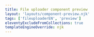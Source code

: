 ```yaml
---
title: File uploader component preview
layout: 'layouts/component-preview.njk'
tags: ['fileuploaderEN', 'preview']
eleventyExcludeFromCollections: true
templateEngineOverride: njk
---
```


<gcds-file-uploader uploader-id="file-uploader-preview" label="Label" hint="Hint / Example message.">
</gcds-file-uploader>
